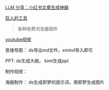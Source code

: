 [LLM 分享：小红书文章生成神器](https://blog.csdn.net/2401_85325726/article/details/140699838)

[巨人的工具](https://aaywqwo0zxd.feishu.cn/wiki/Frv4wTr18iKzPqkvIuFcpKZxn9b)

> 各种收费浏览器插件





[youtube视频](https://youtu.be/YNYYrB1g__M?si=OHeaH7b3_v6Jo4Od)

思维导图： ds导出md文件，xmind导入即可

PPT: ds生成大纲， kimi生成ppt

制作视频：

海报制作： ds生成即梦的提示词，用即梦生成图片